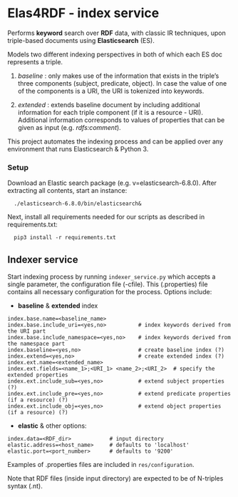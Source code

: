 # Elas4RDF - index service

Performs **keyword** search over **RDF** data, with classic IR techniques, upon triple-based documents using **Elasticsearch** (ES). 

Models two different indexing perspectives in both of which each ES doc represents a triple.

1. *baseline* : only  makes use  of  the  information  that  exists  in  the  triple’s  three  components  (subject, predicate, object). In case the value of one of the components is a URI, the URI is tokenized into keywords.

2. *extended* : extends baseline document by including additional information for each triple component (if it is a resource - URI). Additional information corresponds to values of properties that can be given as input (e.g. *rdfs:comment*).


This project automates the indexing process and can be applied over any environment that runs Elasticsearch & Python 3.
### Setup
Download an Elastic search package  (e.g. v=elasticsearch-6.8.0). After extracting all contents, start an instance:
```
  ./elasticsearch-6.8.0/bin/elasticsearch&
```  

Next, install all requirements needed for our scripts as described in requirements.txt:
```
  pip3 install -r requirements.txt
```

## Indexer service 
Start indexing process by running ```indexer_service.py``` which accepts a single parameter, the configuration file (-cfile). This (.properties) file 
contains all necessary configuration for the process. Options include:

* **baseline** & **extended** index



```
index.base.name=<baseline_name>     
index.base.include_uri=<yes,no>          # index keywords derived from the URI part
index.base.include_namespace=<yes,no>    # index keywords derived from the namespace part
index.baseline=<yes,no>                  # create baseline index (?)
index.extend=<yes,no>                    # create extended index (?)
index.ext.name=<extended_name>         
index.ext.fields=<name_1>;<URI_1> <name_2>;<URI_2>  # specify the extended properties
index.ext.include_sub=<yes,no>           # extend subject properties (?)
index.ext.include_pre=<yes,no>           # extend predicate properties (if a resource) (?)
index.ext.include_obj=<yes,no>           # extend object properties (if a resource) (?)
```

* **elastic** & other options:
```
index.data=<RDF_dir>            # input directory
elastic.address=<host_name>     # defaults to 'localhost'
elastic.port=<port_number>      # defaults to '9200'
```
Examples of .properties files are included in ```res/configuration```. 

Note that RDF files (inside input directory) are expected to be of N-triples syntax (.nt).
